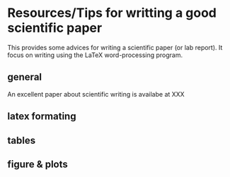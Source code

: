 # Resources/Tips for writting a good scientific paper
This provides some advices for writing a scientific paper (or lab report). It focus on writing using the LaTeX word-processing program. 

## general
An excellent paper about scientific writing is availabe at XXX


## latex formating

## tables

## figure & plots

